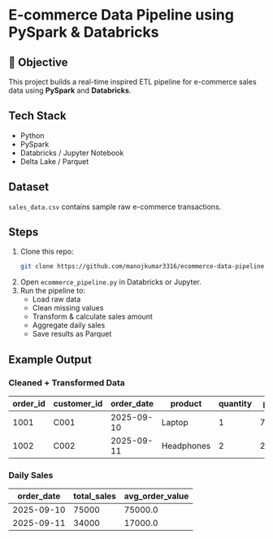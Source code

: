 # E-commerce Data Pipeline using PySpark & Databricks

## 📌 Objective
This project builds a real-time inspired ETL pipeline for e-commerce sales data using **PySpark** and **Databricks**.

## Tech Stack
- Python
- PySpark
- Databricks / Jupyter Notebook
- Delta Lake / Parquet

## Dataset
`sales_data.csv` contains sample raw e-commerce transactions.

##  Steps
1. Clone this repo:
   ```bash
   git clone https://github.com/manojkumar3316/ecommerce-data-pipeline.git
   ```
2. Open `ecommerce_pipeline.py` in Databricks or Jupyter.
3. Run the pipeline to:
   - Load raw data
   - Clean missing values
   - Transform & calculate sales amount
   - Aggregate daily sales
   - Save results as Parquet

##  Example Output
### Cleaned + Transformed Data
| order_id | customer_id | order_date | product   | quantity | price | total_amount |
|----------|-------------|------------|-----------|----------|-------|--------------|
| 1001     | C001        | 2025-09-10 | Laptop    | 1        | 75000 | 75000        |
| 1002     | C002        | 2025-09-11 | Headphones| 2        | 2000  | 4000         |

### Daily Sales
| order_date | total_sales | avg_order_value |
|------------|-------------|-----------------|
| 2025-09-10 | 75000       | 75000.0         |
| 2025-09-11 | 34000       | 17000.0         |
